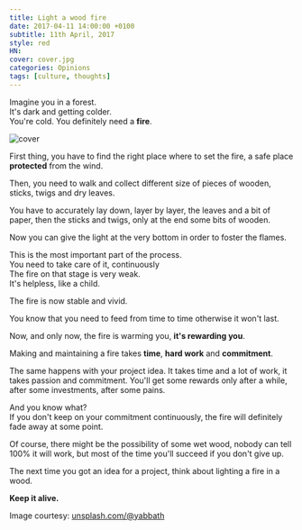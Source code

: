 ```yaml
---
title: Light a wood fire
date: 2017-04-11 14:00:00 +0100
subtitle: 11th April, 2017
style: red
HN:
cover: cover.jpg
categories: Opinions
tags: [culture, thoughts]
---
```


Imagine you in a forest.  
It's dark and getting colder.  
You're cold. You definitely need a **fire**.

![cover](../assets/posts/light-a-fire/cover.jpg)

First thing, you have to find the right place where to set the fire, a safe place **protected** from the wind.

Then, you need to walk and collect different size of pieces of wooden, sticks, twigs and dry leaves.

You have to accurately lay down, layer by layer, the leaves and a bit of paper, then the sticks and twigs, only at the end some bits of wooden.

Now you can give the light at the very bottom in order to foster the flames.

This is the most important part of the process.  
You need to take care of it, continuously  
The fire on that stage is very weak.  
It's helpless, like a child.

The fire is now stable and vivid.

You know that you need to feed from time to time otherwise it won't last.

Now, and only now, the fire is warming you, **it's rewarding you**.

Making and maintaining a fire takes **time**, **hard work** and **commitment**.

The same happens with your project idea. It takes time and a lot of work, it takes passion and commitment. You'll get some rewards only after a while, after some investments, after some pains.

And you know what?  
If you don't keep on your commitment continuously, the fire will definitely fade away at some point.

Of course, there might be the possibility of some wet wood, nobody can tell 100% it will work, but most of the time you'll succeed if you don't give up.

The next time you got an idea for a project, think about lighting a fire in a wood. 

**Keep it alive.**


Image courtesy: [unsplash.com/@yabbath](https://unsplash.com/@yabbath)